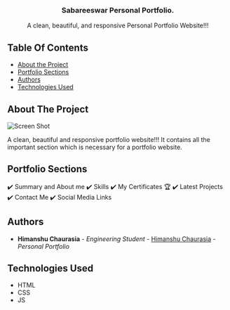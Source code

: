 
<br/>
<p align="center">
  <!-- <a href="https://github.com/ShaanCoding/ReadME-Generator">
    <img src="images/logo.png" alt="Logo" width="80" height="80">
  </a> -->

  <h3 align="center">Sabareeswar Personal Portfolio.</h3>

  <p align="center">
    A clean, beautiful, and responsive Personal Portfolio Website!!!
  </p>
</p>



## Table Of Contents

* [About the Project](#about-the-project)
* [Portfolio Sections](#portfolio-sections)
* [Authors](#authors)
* [Technologies Used](#technologies-used)

## About The Project

![Screen Shot]([https://drive.google.com/uc?export=view&id=1mWkeA4T6g56rkNNNb2-72ANcVJPPlaT5](https://drive.google.com/file/d/1aTLFV2jZ_jF-3Yfcna4ixfaVxfv_nFmU/view?usp=drive_link))

A clean, beautiful and responsive portfolio website!!!
It contains all the important section which is necessary for a portfolio website.

## Portfolio Sections

✔️ Summary and About me
✔️ Skills
✔️ My Certificates 🏆
✔️ Latest Projects
✔️ Contact Me
✔️ Social Media Links




## Authors

* **Himanshu Chaurasia** - *Engineering Student* - [Himanshu Chaurasia](https://github.com/Himanshuchaurasia9) - *Personal Portfolio*

## Technologies Used

* HTML
* CSS
* JS
